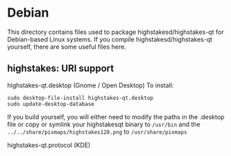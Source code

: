 
Debian
====================
This directory contains files used to package highstakesd/highstakes-qt
for Debian-based Linux systems. If you compile highstakesd/highstakes-qt yourself, there are some useful files here.

## highstakes: URI support ##


highstakes-qt.desktop  (Gnome / Open Desktop)
To install:

	sudo desktop-file-install highstakes-qt.desktop
	sudo update-desktop-database

If you build yourself, you will either need to modify the paths in
the .desktop file or copy or symlink your highstakesqt binary to `/usr/bin`
and the `../../share/pixmaps/highstakes128.png` to `/usr/share/pixmaps`

highstakes-qt.protocol (KDE)

